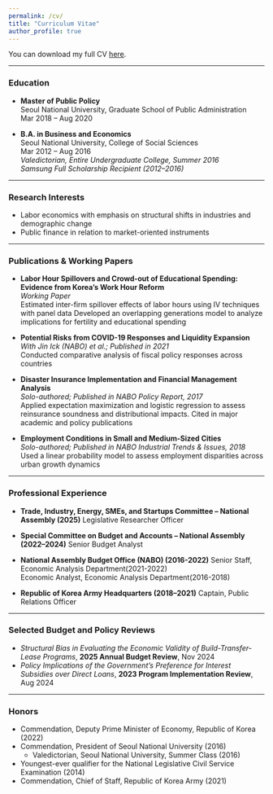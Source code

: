 ```yaml
---
permalink: /cv/
title: "Curriculum Vitae"
author_profile: true
---
```


You can download my full CV [here](../files/Junghwan_Kim_CV.pdf).

---

### Education

- **Master of Public Policy**  
  Seoul National University, Graduate School of Public Administration  
  Mar 2018 – Aug 2020

- **B.A. in Business and Economics**  
  Seoul National University, College of Social Sciences  
  Mar 2012 – Aug 2016  
  *Valedictorian, Entire Undergraduate College, Summer 2016*  
  *Samsung Full Scholarship Recipient (2012–2016)*

---

### Research Interests

- Labor economics with emphasis on structural shifts in industries and demographic change
- Public finance in relation to market-oriented instruments

---

### Publications & Working Papers

- **Labor Hour Spillovers and Crowd-out of Educational Spending: Evidence from Korea’s Work Hour Reform**  
  _Working Paper_  
  Estimated inter-firm spillover effects of labor hours using IV techniques with panel data
  Developed an overlapping generations model to analyze implications for fertility and educational spending
  
- **Potential Risks from COVID-19 Responses and Liquidity Expansion**  
  _With Jin Ick (NABO) et al.; Published in 2021_  
  Conducted comparative analysis of fiscal policy responses across countries
  
- **Disaster Insurance Implementation and Financial Management Analysis**  
  _Solo-authored; Published in NABO Policy Report, 2017_  
  Applied expectation maximization and logistic regression to assess reinsurance soundness and distributional impacts. Cited in major academic and policy publications

- **Employment Conditions in Small and Medium-Sized Cities**  
  _Solo-authored; Published in NABO Industrial Trends & Issues, 2018_  
  Used a linear probability model to assess employment disparities across urban growth dynamics

---

### Professional Experience

- **Trade, Industry, Energy, SMEs, and Startups Committee – National Assembly (2025)**
  Legislative Researcher Officer  
  
- **Special Committee on Budget and Accounts – National Assembly (2022–2024)**
  Senior Budget Analyst  
  
- **National Assembly Budget Office (NABO) (2016-2022)**
  Senior Staff, Economic Analysis Department(2021-2022)  
  Economic Analyst, Economic Analysis Department(2016-2018)

- **Republic of Korea Army Headquarters (2018–2021)**
  Captain, Public Relations Officer
  
---

### Selected Budget and Policy Reviews

- *Structural Bias in Evaluating the Economic Validity of Build-Transfer-Lease Programs*, **2025 Annual Budget Review**, Nov 2024
- *Policy Implications of the Government’s Preference for Interest Subsidies over Direct Loans*, **2023 Program Implementation Review**, Aug 2024

---

### Honors

- Commendation, Deputy Prime Minister of Economy, Republic of Korea (2022)
- Commendation, President of Seoul National University (2016)
  * Valedictorian, Seoul National University, Summer Class (2016)
- Youngest-ever qualifier for the National Legislative Civil Service Examination (2014)
- Commendation, Chief of Staff, Republic of Korea Army (2021)


